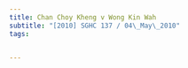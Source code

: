 ```yaml
---
title: Chan Choy Kheng v Wong Kin Wah 
subtitle: "[2010] SGHC 137 / 04\_May\_2010"
tags:


---
```


